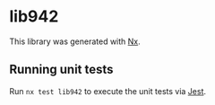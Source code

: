 # lib942

This library was generated with [Nx](https://nx.dev).

## Running unit tests

Run `nx test lib942` to execute the unit tests via [Jest](https://jestjs.io).

